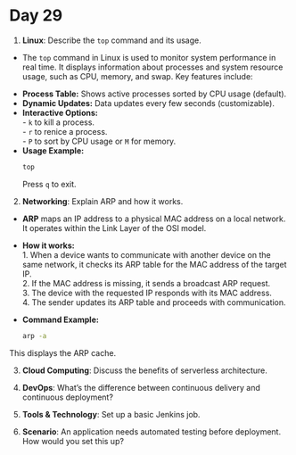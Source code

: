 # Day 29


1. **Linux**: Describe the `top` command and its usage.
  * The `top` command in Linux is used to monitor system performance in real time. It displays information about processes and system resource usage, such as CPU, memory, and swap. Key features include:  
   - **Process Table:** Shows active processes sorted by CPU usage (default).  
   - **Dynamic Updates:** Data updates every few seconds (customizable).  
   - **Interactive Options:**  
    - `k` to kill a process.  
    - `r` to renice a process.  
    - `P` to sort by CPU usage or `M` for memory.  
   - **Usage Example:**  
     ```bash
     top
     ```
     Press `q` to exit.  


2. **Networking**: Explain ARP and how it works.
  * **ARP** maps an IP address to a physical MAC address on a local network. It operates within the Link Layer of the OSI model.  

   - **How it works:**  
    1. When a device wants to communicate with another device on the same network, it checks its ARP table for the MAC address of the target IP.  
    2. If the MAC address is missing, it sends a broadcast ARP request.  
    3. The device with the requested IP responds with its MAC address.  
    4. The sender updates its ARP table and proceeds with communication.  

   - **Command Example:**  
     ```bash
     arp -a
     ```
  This displays the ARP cache.  


3. **Cloud Computing**: Discuss the benefits of serverless architecture.

4. **DevOps**: What’s the difference between continuous delivery and continuous deployment?

5. **Tools & Technology**: Set up a basic Jenkins job.

6. **Scenario**: An application needs automated testing before deployment. How would you set this up?


